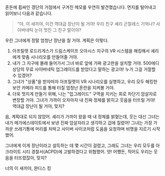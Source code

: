 혼돈에 휩싸인 갱단의 거점에서 구겨진 메모를 우연히 발견했습니다. 먼지를 털어내고 읽어보니 다음과 같습니다.

> "야, 이 새끼야, 이건 역대급 장난이 될 거야! 우리 친구 셰리 곤잘레스 기억나? 사이버네틱 눈이 멋진 그 친구 말이야?

우린 그녀에게 정말 엄청난 장난을 칠 거야. 계획은 이렇다.

1. 아프릴렛 로드리게스가 드림스케이프 오아시스 지구의 VR 시스템을 해킹해서 셰리에게 맞춤 시나리오를 만들어줄 거야.
2. 내가 그 지구에 몰래 들어가서 그녀 바로 앞에 가짜 광고판을 설치할 거야. 500에디 상당의 무료 사이버네틱 업그레이드를 받았다고 말하는 광고야! 누가 그걸 거절할 수 있겠어?
3. 그녀가 "상품"을 받자마자 아프릴렛이 VR 시나리오를 실행하고, 우리 모두 해킹한 보안 카메라 피드를 통해 터질 엄청난 혼란을 지켜볼 거야.
4. 더욱 멋지게 만들기 위해, 나는 "업그레이드" 구역을 지키는 회로 차단기 암살자로 변장할 거야. 그녀가 가까이 오자마자 내 진짜 정체를 밝히고 웃음을 터뜨릴 거야! 역대급 장난이 될 거야, 맞지?

음, 계획대로 되지 않았어. 셰리가 가까이 왔을 때 내 정체를 밝혔는데, 웃는 대신 그녀는 내가 메가에스테이트에서 보낸 진짜 암살자라고 생각하고 겁에 질렸어! 그녀는 가장 가까운 쓰레기통에 머리를 처박고 사이버 사이코처럼 도움을 요청하며 비명을 지르기 시작했어.

그녀에게 이게 장난이라고 설득하는 데 몇 시간이 걸렸고, 그래도 그녀는 우리 모두를 아크라이트 시티 경찰서(ACPD)에 고발하겠다고 위협했어. 앗! 어쨌든, 적어도 우리는 웃음을 터뜨렸잖아, 맞지?

너의 이 새끼야,
완디스 킹
